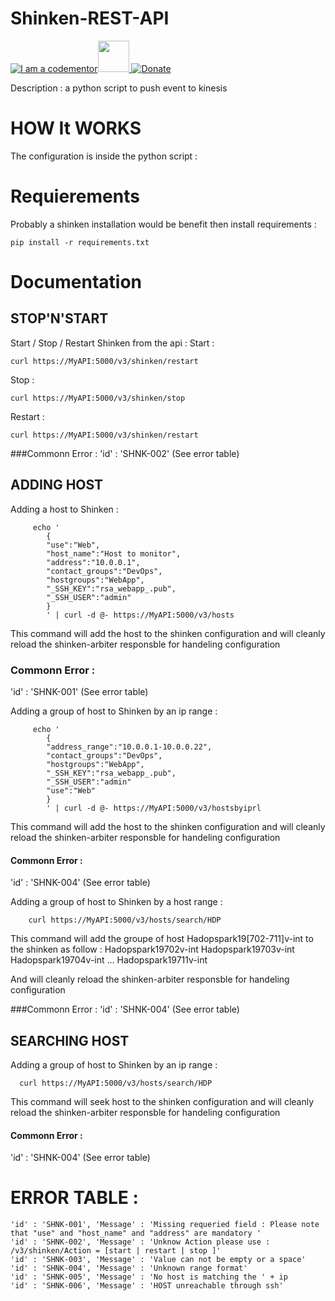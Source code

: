 # Shinken-REST-API
<a href="http://bitly.com/2grT54q"><img src="https://cdn.codementor.io/badges/i_am_a_codementor_dark.svg" alt="I am a codementor" style="max-width:100%"/></a><a href="http://bitly.com/2grT54q"><img src="http://www.shinken-monitoring.org/img/LogoFrameworkBlack.png" height="50"> 
 [![Donate](https://www.paypalobjects.com/en_US/i/btn/btn_donateCC_LG.gif)](https://www.paypal.com/cgi-bin/webscr?cmd=_s-xclick&hosted_button_id=WX4EKLLLV49WG)




Description : a python script to push event to kinesis

HOW It WORKS
================
The configuration is inside the python script : 

Requierements
================
Probably a shinken installation would be benefit 
then install requirements :
```
pip install -r requirements.txt 
```
Documentation
=============
## STOP'N'START

Start / Stop / Restart Shinken from the api : 
Start : 
```
curl https://MyAPI:5000/v3/shinken/restart
```
Stop : 
```
curl https://MyAPI:5000/v3/shinken/stop
```
Restart : 
```
curl https://MyAPI:5000/v3/shinken/restart
```
###Commonn Error : 
'id' : 'SHNK-002' (See error table)

## ADDING HOST
Adding a host to Shinken : 
```
     echo '
        {
        "use":"Web",
        "host_name":"Host to monitor",
        "address":"10.0.0.1",
        "contact_groups":"DevOps",
        "hostgroups":"WebApp",
        "_SSH_KEY":"rsa_webapp_.pub",
        "_SSH_USER":"admin"
        }
        ' | curl -d @- https://MyAPI:5000/v3/hosts
```
This command will add the host to the shinken configuration and will cleanly reload the shinken-arbiter responsble for handeling configuration

### Commonn Error : 
'id' : 'SHNK-001' (See error table)


Adding a group of host to Shinken by an ip range : 
```
     echo '
        {
        "address_range":"10.0.0.1-10.0.0.22",
        "contact_groups":"DevOps",
        "hostgroups":"WebApp",
        "_SSH_KEY":"rsa_webapp_.pub",
        "_SSH_USER":"admin"
        "use":"Web"
        }
        ' | curl -d @- https://MyAPI:5000/v3/hostsbyiprl
```
This command will add the host to the shinken configuration and will cleanly reload the shinken-arbiter responsble for handeling configuration

#### Commonn Error : 
'id' : 'SHNK-004' (See error table)

Adding a group of host to Shinken by a host range : 
```
    curl https://MyAPI:5000/v3/hosts/search/HDP
```
This command will add the groupe of host Hadopspark19[702-711]v-int to the shinken as follow : 
Hadopspark19702v-int
Hadopspark19703v-int
Hadopspark19704v-int
...
Hadopspark19711v-int
 
 And will cleanly reload the shinken-arbiter responsble for handeling configuration

###Commonn Error : 
'id' : 'SHNK-004' (See error table)

## SEARCHING HOST

Adding a group of host to Shinken by an ip range : 
```
  curl https://MyAPI:5000/v3/hosts/search/HDP
```
This command will seek host to the shinken configuration and will cleanly reload the shinken-arbiter responsble for handeling configuration

#### Commonn Error : 
'id' : 'SHNK-004' (See error table)

ERROR TABLE : 
=============
```
'id' : 'SHNK-001', 'Message' : 'Missing requeried field : Please note that "use" and "host_name" and "address" are mandatory '
'id' : 'SHNK-002', 'Message' : 'Unknow Action please use : /v3/shinken/Action = [start | restart | stop ]'
'id' : 'SHNK-003', 'Message' : 'Value can not be empty or a space'
'id' : 'SHNK-004', 'Message' : 'Unknown range format'
'id' : 'SHNK-005', 'Message' : 'No host is matching the ' + ip 
'id' : 'SHNK-006', 'Message' : 'HOST unreachable through ssh'
```

